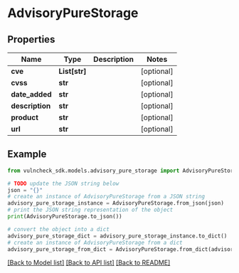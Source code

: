 # AdvisoryPureStorage


## Properties

Name | Type | Description | Notes
------------ | ------------- | ------------- | -------------
**cve** | **List[str]** |  | [optional] 
**cvss** | **str** |  | [optional] 
**date_added** | **str** |  | [optional] 
**description** | **str** |  | [optional] 
**product** | **str** |  | [optional] 
**url** | **str** |  | [optional] 

## Example

```python
from vulncheck_sdk.models.advisory_pure_storage import AdvisoryPureStorage

# TODO update the JSON string below
json = "{}"
# create an instance of AdvisoryPureStorage from a JSON string
advisory_pure_storage_instance = AdvisoryPureStorage.from_json(json)
# print the JSON string representation of the object
print(AdvisoryPureStorage.to_json())

# convert the object into a dict
advisory_pure_storage_dict = advisory_pure_storage_instance.to_dict()
# create an instance of AdvisoryPureStorage from a dict
advisory_pure_storage_from_dict = AdvisoryPureStorage.from_dict(advisory_pure_storage_dict)
```
[[Back to Model list]](../README.md#documentation-for-models) [[Back to API list]](../README.md#documentation-for-api-endpoints) [[Back to README]](../README.md)



